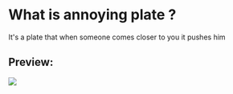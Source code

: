 # What is annoying plate ?

It's a plate that when someone comes closer to you it pushes him

## Preview:
![](https://media.giphy.com/media/26n6Gw5qjbFlEb0fm/giphy.gif)